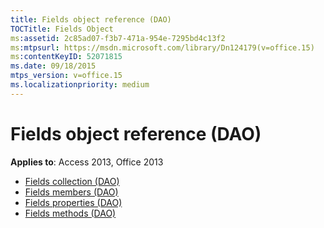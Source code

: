 ```yaml
---
title: Fields object reference (DAO)
TOCTitle: Fields Object
ms:assetid: 2c85ad07-f3b7-471a-954e-7295bd4c13f2
ms:mtpsurl: https://msdn.microsoft.com/library/Dn124179(v=office.15)
ms:contentKeyID: 52071815
ms.date: 09/18/2015
mtps_version: v=office.15
ms.localizationpriority: medium
---
```


# Fields object reference (DAO)

**Applies to**: Access 2013, Office 2013

- [Fields collection (DAO)](fields-collection-dao.md)
- [Fields members (DAO)](fields-members-dao.md)
- [Fields properties (DAO)](fields-properties-dao.md)
- [Fields methods (DAO)](fields-methods-dao.md)

